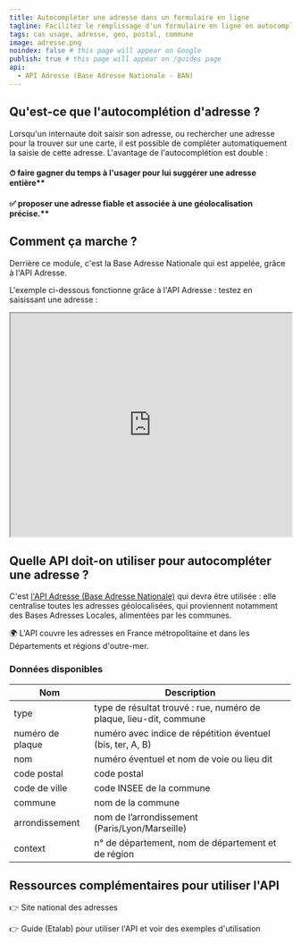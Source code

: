 ```yaml
---
title: Autocompléter une adresse dans un formulaire en ligne
tagline: Facilitez le remplissage d'un formulaire en ligne en autocomplétant l'adresse saisie grâce à l'API Adresse
tags: cas usage, adresse, geo, postal, commune
image: adresse.png
noindex: false # this page will appear on Google
publish: true # this page will appear on /guides page
api:
  - API Adresse (Base Adresse Nationale - BAN)
---
```


## Qu'est-ce que l'autocomplétion d'adresse ?

Lorsqu'un internaute doit saisir son adresse, ou rechercher une adresse pour la trouver sur une carte, il est possible de compléter automatiquement la saisie de cette adresse.
L'avantage de l'autocomplétion est double :

#### ⏱ faire gagner du temps à l'usager pour lui suggérer une adresse entière**

#### ✅ proposer une adresse fiable et associée à une géolocalisation précise.**

## Comment ça marche ?

Derrière ce module, c'est la Base Adresse Nationale qui est appelée, grâce à l'API Adresse.

L'exemple ci-dessous fonctionne grâce à l'API Adresse : testez en saisissant une adresse :

<iframe id="adresse"
    title="Adresse"
    width="100%"
    height="400"
    src="https://adresse.data.gouv.fr/base-adresse-nationale#5.25/46.833/3.666">
</iframe>

## Quelle API doit-on utiliser pour autocompléter une adresse ?

C'est [l'API Adresse (Base Adresse Nationale)](/les-api/base-adresse-nationale) qui devra être utilisée : elle centralise toutes les adresses géolocalisées, qui proviennent notamment des Bases Adresses Locales, alimentées par les communes.

🌍 L'API couvre les adresses en France métropolitaine et dans les Départements et régions d'outre-mer.

### Données disponibles

| Nom              | Description                                                        |
| ---------------- | ------------------------------------------------------------------ |
| type             | type de résultat trouvé : rue, numéro de plaque, lieu-dit, commune |
| numéro de plaque | numéro avec indice de répétition éventuel (bis, ter, A, B)         |
| nom              | numéro éventuel et nom de voie ou lieu dit                         |
| code postal      | code postal                                                        |
| code de ville    | code INSEE de la commune                                           |
| commune          | nom de la commune                                                  |
| arrondissement   | nom de l’arrondissement (Paris/Lyon/Marseille)                     |
| context          | n° de département, nom de département et de région                 |

## Ressources complémentaires pour utiliser l'API

👉 <External href='https://adresse.data.gouv.fr'>Site national des adresses</External>

👉 <External href='https://guides.etalab.gouv.fr/apis-geo/1-api-adresse.html#les-donnees-d-adresses'>Guide (Etalab) pour utiliser l'API et voir des exemples d'utilisation</External>
